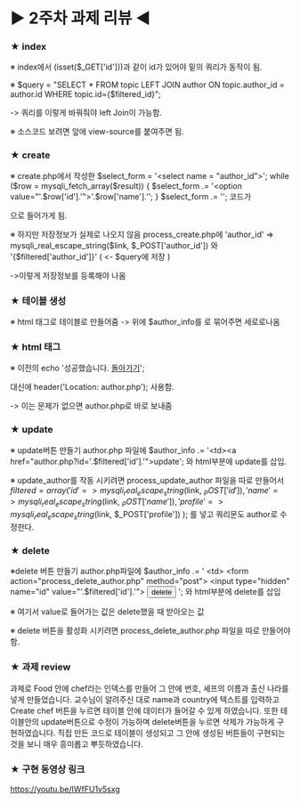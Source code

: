 # ▶ 2주차 과제 리뷰 ◀

### ★ index

※ index에서 (isset($_GET['id']))과 같이 id가 있어야 밑의 쿼리가 동작이 됨.

※ $query = "SELECT * FROM topic LEFT JOIN author ON topic.author_id = author.id WHERE
      topic.id={$filtered_id}";

-> 쿼리를 이렇게 바꿔줘야 left Join이 가능함.

※ 소스코드 보려면 앞에 view-source를 붙여주면 됨.


### ★ create

※ create.php에서 작성한
  $select_form = '<select name = "author_id">';
  while ($row = mysqli_fetch_array($result)) {
    $select_form .= '<option value="'.$row['id'].'">'.$row['name'].'</option>';
  }
    $select_form .= '</select>';
코드가
<?= $select_form ?> 으로 들어가게 됨.

※ 하지만 저장정보가 실제로 나오지 않음
process_create.php에 
'author_id' => mysqli_real_escape_string($link, $_POST['author_id'])  와
'{$filtered['author_id']}' ( <- $query에 저장 )

->이렇게 저장정보를 등록해야 나옴


### ★ 테이블 생성

※ html 태그로 테이블로 만들어줌
 -> 위에 $author_info를 <tr>로 묶어주면 세로로나옴
      

### ★ html 태그

※ 이전의 
echo '성공했습니다. <a href="index.php">돌아가기</a>';

대신에
header('Location: author.php');
사용함.
 
 -> 이는 문제가 없으면 author.php로 바로 보내줌


### ★ update

※ update버튼 만들기
author.php 파일에
$author_info .= '<td><a href="author.php?id='.$filtered['id'].'">update</a></th>';
와 html부분에 <th>update</th>를 삽입.

※ update_author를 작동 시키려면 
process_update_author 파일을 따로 만들어서
$filtered = array(
        'id' => mysqli_real_escape_string($link, $_POST['id']),
        'name' => mysqli_real_escape_string($link, $_POST['name']),
        'profile' => mysqli_real_escape_string($link, $_POST['profile'])
    );
를 넣고 쿼리문도 author로 수정한다.


### ★ delete

※delete 버튼 만들기
author.php파일에
$author_info .= '
        <td>
          <form action="process_delete_author.php" method="post">
            <input type="hidden" name="id" value="'.$filtered['id'].'">
            <input type="submit" value="delete">
          </form>
        </td>
      ';
와 html부분에 <th>delete</th>를 삽입

※ 여기서 value로 들어가는 값은 delete했을 때 받아오는 값

※ delete 버튼을 활성화 시키려면
process_delete_author.php 파일을 따로 만들어야 함.


### ★ 과제 review
과제로 Food 안에 chef라는 인덱스를 만들어 그 안에 번호, 셰프의 이름과 출신 나라를 넣게 만들었습니다.
교수님이 알려주신 대로 name과 country에 텍스트를 입력하고 Create chef 버튼을 누르면 테이블 안에 데이터가 들어갈 수 있게 하였습니다.
또한 테이블안의 update버튼으로 수정이 가능하며 delete버튼을 누르면 삭제가 가능하게 구현하였습니다.
직접 만든 코드로 테이블이 생성되고 그 안에 생성된 버튼들이 구현되는 것을 보니 매우 흥미롭고 뿌듯하였습니다.


### ★ 구현 동영상 링크 
https://youtu.be/IWfFU1v5sxg



